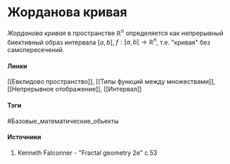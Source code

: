 # Жорданова кривая
*Жорданова кривая* в пространстве $\mathbb{R}^{n}$ определяется как непрерывный биективный образ интервала $[a,b]$, $f:[a,b]\to\mathbb{R}^{n}$, т.е. "кривая" без самопересечений.
#### Линки
 [[Евклидово пространство]],
 [[Типы функций между множествами]],
 [[Непрерывное отображение]],
 [[Интервал]]
#### Тэги
 #Базовые_математические_обьекты 
#### Источники
1. Kenneth Falconner - "Fractal geometry 2e" c.53